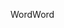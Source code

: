 <span data-ttu-id="0300f-101">Word</span><span class="sxs-lookup"><span data-stu-id="0300f-101">Word</span></span>